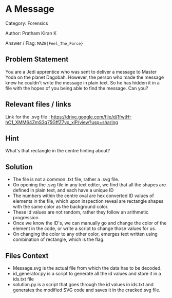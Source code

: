 # **A Message**

Category: Forensics

Author: Pratham Kiran K

Answer / Flag: `MAZE{Feel_The_Force}`

## Problem Statement

You are a Jedi apprentice who was sent to deliver a message to Master Yoda on the planet Dagobah. However, the person who made the message knew he couldn't write the message in plain text. So he has hidden it in a file with the hopes of you being able to find the message. Can you?

## Relevant files / links

Link for the .svg file : https://drive.google.com/file/d/1fwtH-hC1_XMM64ZmS3q75GffZ7vx_xlP/view?usp=sharing

## Hint

What's that rectangle in the centre hinting about?

## Solution

* The file is not a common .txt file, rather a .svg file.
* On opening the .svg file in any text editer, we find that all the shapes are defined in plain text, and each have a unique ID
* The numbers within the centre oval are hex converted ID values of elements in the file, which upon inspection reveal are rectangle shapes with the same color as the background color.
* These id values are not random, rather they follow an arithmetic progression.
* Once we know the ID's, we can manually go and change the color of the element in the code, or write a script to change those values for us.
* On changing the color to any other color, emerges text written using combination of rectangle, which is the flag.

## Files Context
* Message.svg is the actual file from which the data has to be decoded.
* id_generator.py is a script to generate all the id values and store it in a ids.txt file
* solution.py is a script that goes through the id values in ids.txt and generates the modified SVG code and saves it in the cracked.svg file.